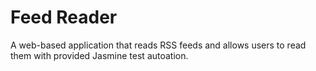 # Feed Reader

A web-based application that reads RSS feeds and allows users to read them with provided Jasmine test autoation.






